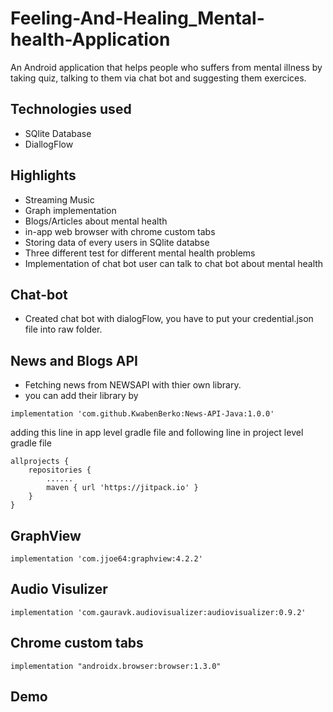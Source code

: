 # Feeling-And-Healing_Mental-health-Application
An Android application that helps people who suffers from mental illness by taking quiz, talking to them via chat bot and suggesting them exercices.

## Technologies used
* SQlite Database
* DiallogFlow

## Highlights
* Streaming Music
* Graph implementation
* Blogs/Articles about mental health
* in-app web browser with chrome custom tabs
* Storing data of every users in SQlite databse
* Three different test for different mental health problems
* Implementation of chat bot user can talk to chat bot about mental health

## Chat-bot
* Created chat bot with dialogFlow, you have to put your credential.json file into raw folder.

## News and Blogs API
* Fetching news from NEWSAPI with thier own library.
* you can add their library by
```
implementation 'com.github.KwabenBerko:News-API-Java:1.0.0'
```
adding this line in app level gradle file and following line in project level gradle file
```
allprojects {
    repositories {
        ......
        maven { url 'https://jitpack.io' }
    }
}
```

## GraphView
```
implementation 'com.jjoe64:graphview:4.2.2'
```

## Audio Visulizer
```
implementation 'com.gauravk.audiovisualizer:audiovisualizer:0.9.2'
```

## Chrome custom tabs
```
implementation "androidx.browser:browser:1.3.0"
```

## Demo


